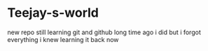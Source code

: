 # Teejay-s-world
new repo
still learning git and github
long time ago i did
but i forgot everything i knew
learning it back now
